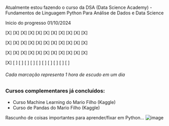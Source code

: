 Atualmente estou fazendo o curso da DSA (Data Science Academy) - Fundamentos de Linguagem Python Para Análise de Dados e Data Science

Inicio do progresso 01/10/2024

[X] [X] [X] [X] [X] [X] [X] [X] [X] [X] [X]

[X] [X] [X] [X] [X] [X] [X] [X] [X] [X] [X]

[X] [X] [X] [X] [X] [X] [X] [X] [X] [X] [X]

[X] [ ] [ ] [ ] [ ] [ ] [ ] [ ] [ ] [ ] [ ]

###### Cada marcação representa 1 hora de escudo em um dia

### Cursos complementares já concluídos:

- Curso Machine Learning do Mario Filho (Kaggle)
- Curso de Pandas do Mario Filho (Kaggle)



Rascunho de coisas importantes para aprender/fixar em Python...
![image](https://github.com/user-attachments/assets/4f811c1d-61c9-4527-9706-e3152adc4cec)
